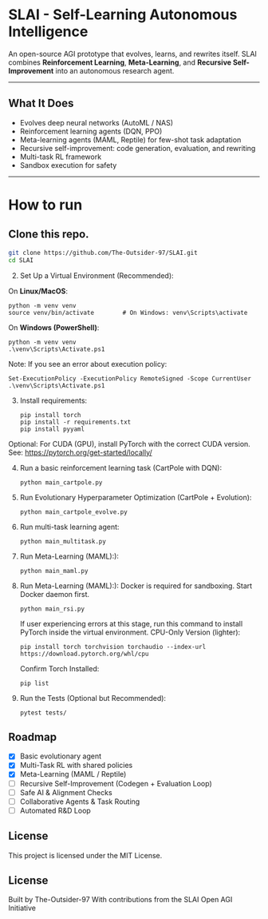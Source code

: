 # SLAI - Self-Learning Autonomous Intelligence

An open-source AGI prototype that evolves, learns, and rewrites itself.
SLAI combines **Reinforcement Learning**, **Meta-Learning**, and **Recursive Self-Improvement** into an autonomous research agent.

---

## What It Does
- Evolves deep neural networks (AutoML / NAS)  
- Reinforcement learning agents (DQN, PPO)  
- Meta-learning agents (MAML, Reptile) for few-shot task adaptation  
- Recursive self-improvement: code generation, evaluation, and rewriting  
- Multi-task RL framework  
- Sandbox execution for safety  

---

# How to run

## Clone this repo.
   ```bash
   git clone https://github.com/The-Outsider-97/SLAI.git
   cd SLAI
   ```

2. Set Up a Virtual Environment (Recommended):

On **Linux/MacOS**:
   ```console
   python -m venv venv
   source venv/bin/activate        # On Windows: venv\Scripts\activate
   ```

On **Windows (PowerShell)**:
   ```console
   python -m venv venv
   .\venv\Scripts\Activate.ps1
   ```

Note: If you see an error about execution policy:
   ```console
   Set-ExecutionPolicy -ExecutionPolicy RemoteSigned -Scope CurrentUser
   .\venv\Scripts\Activate.ps1
   ```
3. Install requirements:
   ```console
   pip install torch
   pip install -r requirements.txt
   pip install pyyaml
   ```
Optional: For CUDA (GPU), install PyTorch with the correct CUDA version. See: https://pytorch.org/get-started/locally/

4. Run a basic reinforcement learning task (CartPole with DQN):
   ```console
   python main_cartpole.py
   ```

5. Run Evolutionary Hyperparameter Optimization (CartPole + Evolution):
   ```console
   python main_cartpole_evolve.py
   ```

6. Run multi-task learning agent:
   ```console
   python main_multitask.py
   ```

7. Run Meta-Learning (MAML):):
   ```console
   python main_maml.py
   ```

8. Run Meta-Learning (MAML):):
Docker is required for sandboxing.
Start Docker daemon first.
   ```console
   python main_rsi.py
   ```

   If user experiencing errors at this stage, run this command to install PyTorch inside the virtual environment.
   CPU-Only Version (lighter):
   ```console
   pip install torch torchvision torchaudio --index-url https://download.pytorch.org/whl/cpu
   ```

   Confirm Torch Installed:
   ```console
   pip list
   ```
   
6. Run the Tests (Optional but Recommended):
   ```console
   pytest tests/
   ```

## Roadmap
- [x] Basic evolutionary agent
- [x] Multi-Task RL with shared policies
- [x] Meta-Learning (MAML / Reptile)
- [ ] Recursive Self-Improvement (Codegen + Evaluation Loop)
- [ ] Safe AI & Alignment Checks
- [ ] Collaborative Agents & Task Routing
- [ ] Automated R&D Loop

## License
This project is licensed under the MIT License.

## License
Built by The-Outsider-97
With contributions from the SLAI Open AGI Initiative
